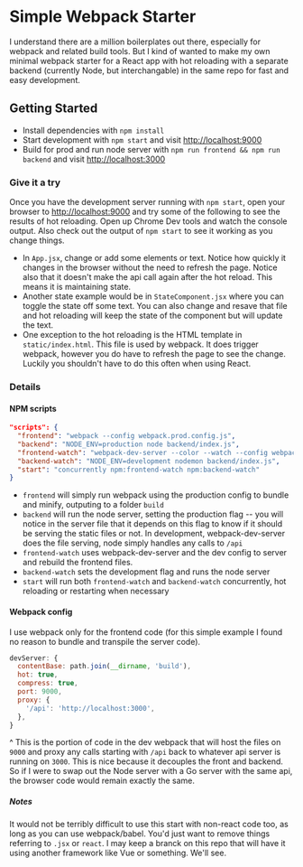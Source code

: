 # Simple Webpack Starter

I understand there are a million boilerplates out there, especially for webpack and related build tools. But I kind of wanted to make my own minimal webpack starter for a React app with hot reloading with a separate backend (currently Node, but interchangable) in the same repo for fast and easy development.

## Getting Started
* Install dependencies with `npm install`
* Start development with `npm start` and visit [http://localhost:9000](http://localhost:9000)
* Build for prod and run node server with `npm run frontend && npm run backend` and visit [http://localhost:3000](http://localhost:3000)

### Give it a try
Once you have the development server running with `npm start`, open your browser to [http://localhost:9000](http://localhost:9000) and try some of the following to see the results of hot reloading. Open up Chrome Dev tools and watch the console output. Also check out the output of `npm start` to see it working as you change things.

* In `App.jsx`, change or add some elements or text. Notice how quickly it changes in the browser without the need to refresh the page. Notice also that it doesn't make the api call again after the hot reload. This means it is maintaining state.
* Another state example would be in `StateComponent.jsx` where you can toggle the state off some text. You can also change and resave that file and hot reloading will keep the state of the component but will update the text.
* One exception to the hot reloading is the HTML template in `static/index.html`. This file is used by webpack. It does trigger webpack, however you do have to refresh the page to see the change. Luckily you shouldn't have to do this often when using React.

### Details
#### NPM scripts
```json
"scripts": {
  "frontend": "webpack --config webpack.prod.config.js",
  "backend": "NODE_ENV=production node backend/index.js",
  "frontend-watch": "webpack-dev-server --color --watch --config webpack.dev.config.js",
  "backend-watch": "NODE_ENV=development nodemon backend/index.js",
  "start": "concurrently npm:frontend-watch npm:backend-watch"
}
```
* `frontend` will simply run webpack using the production config to bundle and minify, outputing to a folder `build`
* `backend` will run the node server, setting the production flag -- you will notice in the server file that it depends on this flag to know if it should be serving the static files or not. In development, webpack-dev-server does the file serving, node simply handles any calls to `/api`
* `frontend-watch` uses webpack-dev-server and the dev config to server and rebuild the frontend files.
* `backend-watch` sets the development flag and runs the node server
* `start` will run both `frontend-watch` and `backend-watch` concurrently, hot reloading or restarting when necessary

#### Webpack config
I use webpack only for the frontend code (for this simple example I found no reason to bundle and transpile the server code).
```js
devServer: {
  contentBase: path.join(__dirname, 'build'),
  hot: true,
  compress: true,
  port: 9000,
  proxy: {
    '/api': 'http://localhost:3000',
  },
}
```
^ This is the portion of code in the dev webpack that will host the files on `9000` and proxy any calls starting with `/api` back to whatever api server is running on `3000`. This is nice because it decouples the front and backend. So if I were to swap out the Node server with a Go server with the same api, the browser code would remain exactly the same.

##### Notes
It would not be terribly difficult to use this start with non-react code too, as long as you can use webpack/babel. You'd just want to remove things referring to `.jsx` or `react`. I may keep a branck on this repo that will have it using another framework like Vue or something. We'll see.

